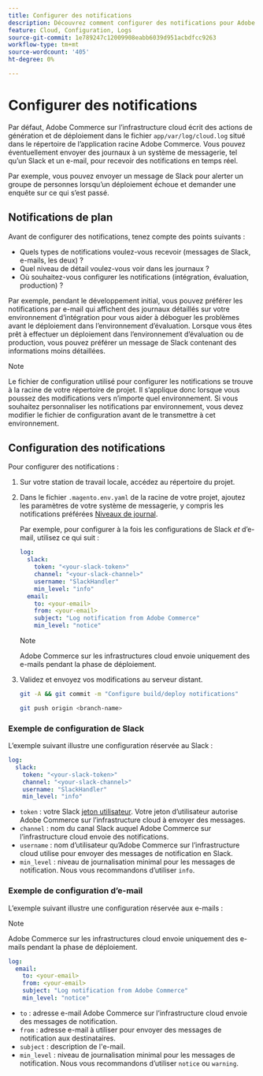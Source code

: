 ```yaml
---
title: Configurer des notifications
description: Découvrez comment configurer des notifications pour Adobe Commerce sur les environnements d’infrastructure cloud.
feature: Cloud, Configuration, Logs
source-git-commit: 1e789247c12009908eabb6039d951acbdfcc9263
workflow-type: tm+mt
source-wordcount: '405'
ht-degree: 0%

---
```


# Configurer des notifications

Par défaut, Adobe Commerce sur l’infrastructure cloud écrit des actions de génération et de déploiement dans le fichier `app/var/log/cloud.log` situé dans le répertoire de l’application racine Adobe Commerce. Vous pouvez éventuellement envoyer des journaux à un système de messagerie, tel qu’un Slack et un e-mail, pour recevoir des notifications en temps réel.

Par exemple, vous pouvez envoyer un message de Slack pour alerter un groupe de personnes lorsqu’un déploiement échoue et demander une enquête sur ce qui s’est passé.

## Notifications de plan

Avant de configurer des notifications, tenez compte des points suivants :

- Quels types de notifications voulez-vous recevoir (messages de Slack, e-mails, les deux) ?
- Quel niveau de détail voulez-vous voir dans les journaux ?
- Où souhaitez-vous configurer les notifications (intégration, évaluation, production) ?

Par exemple, pendant le développement initial, vous pouvez préférer les notifications par e-mail qui affichent des journaux détaillés sur votre environnement d’intégration pour vous aider à déboguer les problèmes avant le déploiement dans l’environnement d’évaluation. Lorsque vous êtes prêt à effectuer un déploiement dans l’environnement d’évaluation ou de production, vous pouvez préférer un message de Slack contenant des informations moins détaillées.

>[!NOTE]
>
>Le fichier de configuration utilisé pour configurer les notifications se trouve à la racine de votre répertoire de projet. Il s’applique donc lorsque vous poussez des modifications vers n’importe quel environnement. Si vous souhaitez personnaliser les notifications par environnement, vous devez modifier le fichier de configuration avant de le transmettre à cet environnement.

## Configuration des notifications

Pour configurer des notifications :

1. Sur votre station de travail locale, accédez au répertoire du projet.
1. Dans le fichier `.magento.env.yaml` de la racine de votre projet, ajoutez les paramètres de votre système de messagerie, y compris les notifications préférées [Niveaux de journal](log-handlers.md#log-levels).

   Par exemple, pour configurer à la fois les configurations de Slack _et_ d’e-mail, utilisez ce qui suit :

   ```yaml
   log:
     slack:
       token: "<your-slack-token>"
       channel: "<your-slack-channel>"
       username: "SlackHandler"
       min_level: "info"
     email:
       to: <your-email>
       from: <your-email>
       subject: "Log notification from Adobe Commerce"
       min_level: "notice"
   ```

   >[!NOTE]
   >
   >Adobe Commerce sur les infrastructures cloud envoie uniquement des e-mails pendant la phase de déploiement.

1. Validez et envoyez vos modifications au serveur distant.

   ```bash
   git -A && git commit -m "Configure build/deploy notifications"
   ```

   ```bash
   git push origin <branch-name>
   ```

### Exemple de configuration de Slack

L’exemple suivant illustre une configuration réservée au Slack :

```yaml
log:
  slack:
    token: "<your-slack-token>"
    channel: "<your-slack-channel>"
    username: "SlackHandler"
    min_level: "info"
```

- `token` : votre Slack [jeton utilisateur](https://api.slack.com/docs/token-types#user). Votre jeton d’utilisateur autorise Adobe Commerce sur l’infrastructure cloud à envoyer des messages.
- `channel` : nom du canal Slack auquel Adobe Commerce sur l’infrastructure cloud envoie des notifications.
- `username` : nom d’utilisateur qu’Adobe Commerce sur l’infrastructure cloud utilise pour envoyer des messages de notification en Slack.
- `min_level` : niveau de journalisation minimal pour les messages de notification. Nous vous recommandons d’utiliser `info`.

### Exemple de configuration d’e-mail

L’exemple suivant illustre une configuration réservée aux e-mails :

>[!NOTE]
>
>Adobe Commerce sur les infrastructures cloud envoie uniquement des e-mails pendant la phase de déploiement.

```yaml
log:
  email:
    to: <your-email>
    from: <your-email>
    subject: "Log notification from Adobe Commerce"
    min_level: "notice"
```

- `to` : adresse e-mail Adobe Commerce sur l’infrastructure cloud envoie des messages de notification.
- `from` : adresse e-mail à utiliser pour envoyer des messages de notification aux destinataires.
- `subject` : description de l&#39;e-mail.
- `min_level` : niveau de journalisation minimal pour les messages de notification. Nous vous recommandons d’utiliser `notice` ou `warning`.

